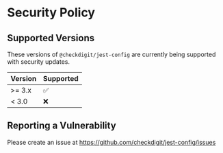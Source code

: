 # Security Policy

## Supported Versions

These versions of `@checkdigit/jest-config` are currently being supported with security updates.

| Version | Supported          |
| ------- | ------------------ |
| \>= 3.x | :white_check_mark: |
| \< 3.0  | :x:                |

## Reporting a Vulnerability

Please create an issue at https://github.com/checkdigit/jest-config/issues
